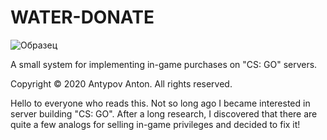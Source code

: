 # WATER-DONATE

![Образец](https://repository-images.githubusercontent.com/286788840/0e3d4680-dc07-11ea-9f77-d023ada53255)

A small system for implementing in-game purchases on "CS: GO" servers.

Copyright © 2020 Antypov Anton. All rights reserved.

Hello to everyone who reads this. Not so long ago I became interested in server building "CS: GO". After a long research, I discovered that there are quite a few analogs for selling in-game privileges and decided to fix it!
